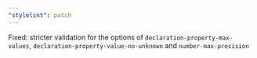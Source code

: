 ```yaml
---
"stylelint": patch
---
```


Fixed: stricter validation for the options of `declaration-property-max-values`, `declaration-property-value-no-unknown` and `number-max-precision`
